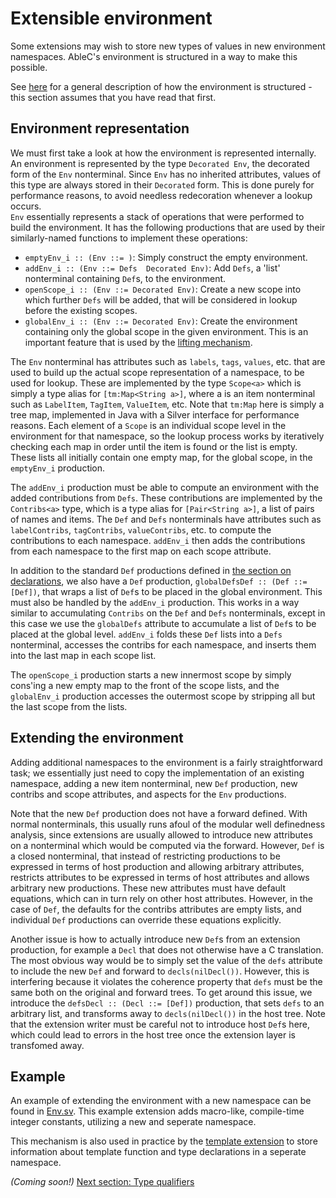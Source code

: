 # Extensible environment
Some extensions may wish to store new types of values in new environment namespaces.  AbleC's environment is structured in a way to make this possible.  

See [here](../declarations#environment) for a general description of how the environment is structured - this section assumes that you have read that first.  

## Environment representation
We must first take a look at how the environment is represented internally.  An environment is represented by the type `Decorated Env`, the decorated form of the `Env` nonterminal.  Since `Env` has no inherited attributes, values of this type are always stored in their `Decorated` form.  This is done purely for performance reasons, to avoid needless redecoration whenever a lookup occurs.  
`Env` essentially represents a stack of operations that were performed to build the environment.  It has the following productions that are used by their similarly-named functions to implement these operations:
* `emptyEnv_i :: (Env ::= )`: Simply construct the empty environment.  
* `addEnv_i :: (Env ::= Defs  Decorated Env)`: Add `Defs`, a 'list' nonterminal containing `Def`s, to the environment.  
* `openScope_i :: (Env ::= Decorated Env)`: Create a new scope into which further `Defs` will be added, that will be considered in lookup before the existing scopes.  
* `globalEnv_i :: (Env ::= Decorated Env)`: Create the environment containing only the global scope in the given environment.  This is an important feature that is used by the [lifting mechanism](../lifting/).  

The `Env` nonterminal has attributes such as `labels`, `tags`, `values`, etc. that are used to build up the actual scope representation of a namespace, to be used for lookup.  These are implemented by the type `Scope<a>` which is simply a type alias for `[tm:Map<String a>]`, where a is an item nonterminal such as `LabelItem`, `TagItem`, `ValueItem`, etc.  Note that `tm:Map` here is simply a tree map, implemented in Java with a Silver interface for performance reasons.  Each element of a `Scope` is an individual scope level in the environment for that namespace, so the lookup process works by iteratively checking each map in order until the item is found or the list is empty.  These lists all initially contain one empty map, for the global scope, in the `emptyEnv_i` production.  

The `addEnv_i` production must be able to compute an environment with the added contributions from `Defs`.  These contributions are implemented by the `Contribs<a>` type, which is a type alias for `[Pair<String a>]`, a list of pairs of names and items.  The `Def` and `Defs` nonterminals have attributes such as `labelContribs`, `tagContribs`, `valueContribs`, etc. to compute the contributions to each namespace.  `addEnv_i` then adds the contributions from each namespace to the first map on each scope attribute.  

In addition to the standard `Def` productions defined in [the section on declarations](../declarations#environment), we also have a `Def` production, `globalDefsDef :: (Def ::= [Def])`, that wraps a list of `Def`s to be placed in the global environment.  This must also be handled by the `addEnv_i` production.  This works in a way similar to accumulating `Contribs` on the `Def` and `Defs` nonterminals, except in this case we use the `globalDefs` attribute to accumulate a list of `Def`s to be placed at the global level.  `addEnv_i` folds these `Def` lists into a `Defs` nonterminal, accesses the contribs for each namespace, and inserts them into the last map in each scope list.  

The `openScope_i` production starts a new innermost scope by simply cons'ing a new empty map to the front of the scope lists, and the `globalEnv_i` production accesses the outermost scope by stripping all but the last scope from the lists.  

## Extending the environment
Adding additional namespaces to the environment is a fairly straightforward task; we essentially just need to copy the implementation of an existing namespace, adding a new item nonterminal, new `Def` production, new contribs and scope attributes, and aspects for the `Env` productions.  

Note that the new `Def` production does not have a forward defined.  With normal nonterminals, this usually runs afoul of the modular well definedness analysis, since extensions are usually allowed to introduce new attributes on a nonterminal which would be computed via the forward.  However, `Def` is a closed nonterminal, that instead of restricting productions to be expressed in terms of host production and allowing arbitrary attributes, restricts attributes to be expressed in terms of host attributes and allows arbitrary new productions.  These new attributes must have default equations, which can in turn rely on other host attributes.  However, in the case of `Def`, the defaults for the contribs attributes are empty lists, and individual `Def` productions can override these equations explicitly.  

Another issue is how to actually introduce new `Def`s from an extension production, for example a `Decl` that does not otherwise have a C translation.  The most obvious way would be to simply set the value of the `defs` attribute to include the new `Def` and forward to `decls(nilDecl())`.  However, this is interfering because it violates the coherence property that `defs` must be the same both on the original and forward trees.  To get around this issue, we introduce the `defsDecl :: (Decl ::= [Def])` production, that sets `defs` to an arbitrary list, and transforms away to `decls(nilDecl())` in the host tree.  Note that the extension writer must be careful not to introduce host `Def`s here, which could lead to errors in the host tree once the extension layer is transfomed away.  

## Example
An example of extending the environment with a new namespace can be found in [Env.sv](edu.umn.cs.melt.tutorials.ableC.intconst/abstractsyntax/Env.sv).  This example extension adds macro-like, compile-time integer constants, utilizing a new and seperate namespace.  

This mechanism is also used in practice by the [template extension](https://github.com/melt-umn/ableC-templating) to store information about template function and type declarations in a seperate namespace.  

*(Coming soon!)* [Next section: Type qualifiers](../type_qualifiers/)
